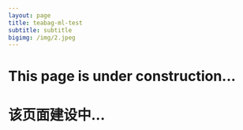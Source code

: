 ```yaml
---
layout: page
title: teabag-ml-test
subtitle: subtitle
bigimg: /img/2.jpeg
---
```


# This page is under construction...
# 该页面建设中...
